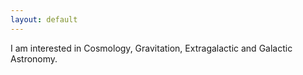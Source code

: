 ```yaml
---
layout: default
---
```


I am interested in Cosmology, Gravitation, Extragalactic and Galactic Astronomy.
